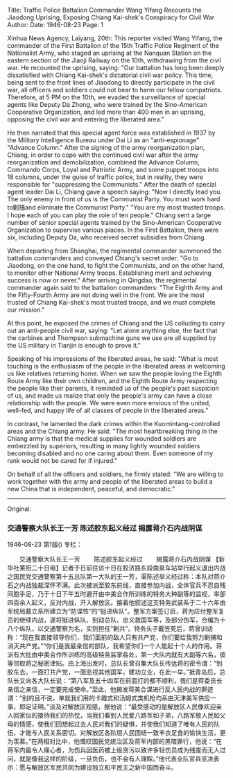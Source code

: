 Title: Traffic Police Battalion Commander Wang Yifang Recounts the Jiaodong Uprising, Exposing Chiang Kai-shek's Conspiracy for Civil War
Author:
Date: 1946-08-23
Page: 1

Xinhua News Agency, Laiyang, 20th: This reporter visited Wang Yifang, the commander of the First Battalion of the 15th Traffic Police Regiment of the Nationalist Army, who staged an uprising at the Nanquan Station on the eastern section of the Jiaoji Railway on the 10th, withdrawing from the civil war. He recounted the uprising, saying: "Our battalion has long been deeply dissatisfied with Chiang Kai-shek's dictatorial civil war policy. This time, being sent to the front lines of Jiaodong to directly participate in the civil war, all officers and soldiers could not bear to harm our fellow compatriots. Therefore, at 5 PM on the 10th, we evaded the surveillance of special agents like Deputy Da Zhong, who were trained by the Sino-American Cooperative Organization, and led more than 400 men in an uprising, opposing the civil war and entering the liberated area."

He then narrated that this special agent force was established in 1937 by the Military Intelligence Bureau under Dai Li as an "anti-espionage" "Advance Column." After the signing of the army reorganization plan, Chiang, in order to cope with the continued civil war after the army reorganization and demobilization, combined the Advance Column, Commando Corps, Loyal and Patriotic Army, and some puppet troops into 18 columns, under the guise of traffic police, but in reality, they were responsible for "suppressing the Communists." After the death of special agent leader Dai Li, Chiang gave a speech saying: "Now I directly lead you. The only enemy in front of us is the Communist Party. You must work hard to剿捕and eliminate the Communist Party." "You are my most trusted troops. I hope each of you can play the role of ten people." Chiang sent a large number of senior special agents trained by the Sino-American Cooperative Organization to supervise various places. In the First Battalion, there were six, including Deputy Da, who received secret subsidies from Chiang.

When departing from Shanghai, the regimental commander summoned the battalion commanders and conveyed Chiang's secret order: "Go to Jiaodong, on the one hand, to fight the Communists, and on the other hand, to monitor other National Army troops. Establishing merit and achieving success is now or never." After arriving in Qingdao, the regimental commander again said to the battalion commanders: "The Eighth Army and the Fifty-Fourth Army are not doing well in the front. We are the most trusted of Chiang Kai-shek's most trusted troops, and we must complete our mission."

At this point, he exposed the crimes of Chiang and the US colluding to carry out an anti-people civil war, saying: "Let alone anything else, the fact that the carbines and Thompson submachine guns we use are all supplied by the US military in Tianjin is enough to prove it."

Speaking of his impressions of the liberated areas, he said: "What is most touching is the enthusiasm of the people in the liberated areas in welcoming us like relatives returning home. When we saw the people loving the Eighth Route Army like their own children, and the Eighth Route Army respecting the people like their parents, it reminded us of the people's past suspicion of us, and made us realize that only the people's army can have a close relationship with the people. We were even more envious of the united, well-fed, and happy life of all classes of people in the liberated areas."

In contrast, he lamented the dark crimes within the Kuomintang-controlled areas and the Chiang army. He said: "The most heartbreaking thing in the Chiang army is that the medical supplies for wounded soldiers are embezzled by superiors, resulting in many lightly wounded soldiers becoming disabled and no one caring about them. Even someone of my rank would not be cared for if injured."

On behalf of all the officers and soldiers, he firmly stated: "We are willing to work together with the army and people of the liberated areas to build a new China that is independent, peaceful, and democratic."



<hr /> 

Original: 


### 交通警察大队长王一芳  陈述胶东起义经过  揭露蒋介石内战阴谋

1946-08-23
第1版()
专栏：

　　交通警察大队长王一芳
　　陈述胶东起义经过
　　揭露蒋介石内战阴谋
    【新华社莱阳二十日电】记者于日前往访十日在胶济路东段南泉车站举行起义退出内战之国民党交通警察第十五总队第一大队的王一芳，渠陈述举义经过称：本队对蒋介石之内战独裁深怀不满。此次被派至胶东前线，直接参加内战，全体官兵不忍自残同胞手足，乃于十日下午五时避开由中美合作所训练的特务大种副等的监视，率部四百余人起义，反对内战，开入解放区。接着他叙述这支特务武装系于二十六年由军统局戴立系所建立为“防谍性”的“挺进纵队”。整军方案签订后，蒋为应付整军复员的继续内战，遂将挺进纵队、别动总队、忠义救国军等，及部分伪军，合编为十八个纵队，以交通警察为名，实则担任“剿共”。特务头子戴笠死后，蒋曾训话称：“现在我直接领导你们，我们面前的敌人只有共产党，你们要给我努力剿捕和消灭共产党。”“你们是我最亲信的部队，我希望你们一个人能起十个人的作用。蒋派有大批由中美合作所训练的高级特务监掌各处，第一大队内就有大副等六名，彼等领取蒋之秘密津贴。由上海出发时，总队长曾召集大队长传达蒋的密令谓：“到胶东去，一面打共产党，一面监视其他国军，建功立业，在此一举。”抵青岛后，总队长又向各大队长说：“第八军及五十四军在前面打的都不顺利，我们是蒋委员长亲信之亲信，一定要完成使命。”至此，他揭发蒋美合谋进行反人民内战的罪迹谓：“别的且不说，单就我们用的卡趣式和汤姆式类机枪均系由天津美军供应一事，即足证明。”谈及对解放区观感，据他说：“最受感动的是解放区人民像欢迎亲人回家似的接待我们的热忱，当我们看到人民爱八路军如子弟，八路军敬人民如父母的情感，使我们回想起过去人民对我们的疑惧，并使我们知道了唯有人民的队伍，才能与人民关系密切。对解放区各阶层人民团结一致丰衣足食的愉快生活，更为羡慕。”在两相对比中，他慨叹国民党统治区及蒋军内部的黑暗罪行，他说：“在蒋军内最令人痛心者，为伤兵因医药被上级贪污以致许多轻伤员成为残废而无人过问，就是像我这样的阶级，一旦负伤，也不会有人理睬。”他代表全队官兵坚决表示：愿与解放区军民共同为建设独立和平民主之新中国而奋斗。
